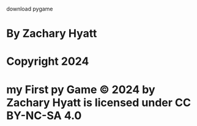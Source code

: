 download pygame
# By Zachary Hyatt
# Copyright 2024
#  my First py Game © 2024 by Zachary Hyatt is licensed under CC BY-NC-SA 4.0
